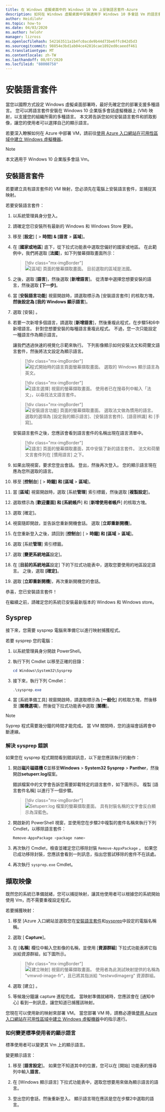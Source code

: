 ```yaml
---
title: 在 Windows 虛擬桌面中的 Windows 10 Vm 上安裝語言套件-Azure
description: 如何在 Windows 虛擬桌面中安裝適用于 Windows 10 多會話 Vm 的語言套件。
author: Heidilohr
ms.topic: how-to
ms.date: 04/03/2020
ms.author: helohr
manager: lizross
ms.openlocfilehash: 542163511a1b4fc0acde9b44d73be6ffc042d5d3
ms.sourcegitcommit: 98854e3bd1ab04ce42816cae1892ed0caeedf461
ms.translationtype: MT
ms.contentlocale: zh-TW
ms.lasthandoff: 08/07/2020
ms.locfileid: "88008758"
---
```

# <a name="install-language-packs"></a>安裝語言套件

當您以國際方式設定 Windows 虛擬桌面部署時，最好先確定您的部署支援多種語言。 您可以將語言套件安裝在 Windows 10 企業版多會話虛擬機器上 (VM) 映射，以支援您的組織所需的多種語言。 本文將告訴您如何安裝語言套件和抓取影像，讓您的使用者可以選擇自己的顯示語言。

若要深入瞭解如何在 Azure 中部署 VM，請前往[使用 Azure 入口網站在可用性區域中建立 Windows 虛擬機器](../virtual-machines/windows/create-portal-availability-zone.md)。

>[!NOTE]
>本文適用于 Windows 10 企業版多會話 Vm。

## <a name="install-a-language-pack"></a>安裝語言套件

若要建立具有語言套件的 VM 映射，您必須先在電腦上安裝語言套件，並捕捉其映射。

若要安裝語言套件：

1. 以系統管理員身分登入。
2. 請確定您已安裝所有最新的 Windows 和 Windows Store 更新。
3. 移至 [**設定**] [  >  **時間] & [語言**  >  **區域**]。
4. 在 [**國家或地區**] 底下，從下拉式功能表中選取您偏好的國家或地區。
    在此範例中，我們將選取 [**法國**]，如下列螢幕擷取畫面所示：

    > [!div class="mx-imgBorder"]
    > ![[區域] 頁面的螢幕擷取畫面。 目前選取的區域是法國。](media/region-page-france.png)

5. 之後，選取 [**語言**]，然後選取 [**新增語言**]。 從清單中選擇您想要安裝的語言，然後選取 **[下一步]**。
6. 當 [**安裝語言功能**] 視窗開啟時，請選取標示為 [安裝語言套件] 的核取方塊，**然後設定為 [我的 Windows 顯示語言**]。
7. 選取 [安裝]  。
8. 若要一次新增多個語言，請選取 [**新增語言**]，然後重複此程式，在步驟5和6中新增語言。 針對您想要安裝的每種語言重複此程式。 不過，您一次只能設定一種語言作為顯示語言。

    讓我們透過快速的視覺化示範來執行。 下列影像顯示如何安裝法文和荷蘭文語言套件，然後將法文設定為顯示語言。

    > [!div class="mx-imgBorder"]
    > ![程式開始時的語言頁面螢幕擷取畫面。 選取的 Windows 顯示語言為英文。](media/language-page-default.png)

    > [!div class="mx-imgBorder"]
    > ![[語言選擇] 視窗的螢幕擷取畫面。 使用者已在搜尋列中輸入「法文」，以尋找法文語言套件。](media/select-language-french.png)

    > [!div class="mx-imgBorder"]
    > ![[安裝語言功能] 頁面的螢幕擷取畫面。 選取法文做為慣用的語言。 選取的選項為 [設定我的顯示語言]、[安裝語言套件]、[語音辨識] 和 [手寫]。](media/install-language-features.png)

    安裝語言套件之後，您應該會看到語言套件的名稱出現在語言清單中。

    > [!div class="mx-imgBorder"]
    > ![[語言] 頁面的螢幕擷取畫面，其中安裝了新的語言套件。 法文和荷蘭文言套件列在 [慣用語言] 之下。](media/language-page-complete.png)

9. 如果出現視窗，要求您登出會話。 登出，然後再次登入。 您的顯示語言現在應為您所選取的語言。

10.  移至 [**控制台**] [  >  **時鐘] 和 [區域**  >  **區域**]。

11.  當 [**區域**] 視窗開啟時，選取 [系統**管理**] 索引標籤，然後選取 [**複製設定**]。

12.  選取標示為 [**歡迎畫面] 和 [系統帳戶**] 和 [**新增使用者帳戶**] 的核取方塊。

13.  選取 [確定]。

14.  視窗隨即開啟，並告訴您重新開機會話。 選取 [**立即重新開機**]。

15.  在您重新登入之後，請回到 [**控制台**] [  >  **時鐘] 和 [區域**  >  **區域**]。

16.  選取 [系統**管理**] 索引標籤。

17.  選取 [**變更系統地區**設定]。

18. 在 [**目前的系統地區**設定] 下的下拉式功能表中，選取您要使用的地區設定語言。 之後，選取 **[確定]**。

19. 選取 [**立即重新開機**]，再次重新開機您的會話。

恭喜，您已安裝語言套件！

在繼續之前，請確定您的系統已安裝最新版本的 Windows 和 Windows store。

## <a name="sysprep"></a>Sysprep

接下來，您需要 sysprep 電腦來準備它以進行映射捕獲程式。

若要 sysprep 您的電腦：

1. 以系統管理員身分開啟 PowerShell。
2. 執行下列 Cmdlet 以移至正確的目錄：

    ```powershell
    cd Windows\System32\Sysprep
    ```

3. 接下來，執行下列 Cmdlet：

    ```powershell
    .\sysprep.exe
    ```

4. 當 [系統準備工具] 視窗開啟時，請選取標示為 [**一般化**] 的核取方塊，然後移至 [**關機選項**]，然後從下拉式功能表中選取 [**關機**]。

>[!NOTE]
>Syprep 程式需要幾分鐘的時間才能完成。 當 VM 關閉時，您的遠端會話將會中斷連線。

### <a name="resolve-sysprep-errors"></a>解決 sysprep 錯誤

如果您在 sysprep 程式期間看到錯誤訊息，以下是您應該執行的動作：

1. 開啟**磁片磁碟機 C**並移至**Windows**  >  **System32 Sysprep**  >  **Panther**，然後開啟**setuperr.log**檔案。

   錯誤檔案中的文字會告訴您需要卸載特定的語言套件，如下圖所示。 複製 [語言套件名稱] 以進行下一個步驟。

   > [!div class="mx-imgBorder"]
   > ![Setuperr.log 檔案的螢幕擷取畫面。 具有封裝名稱的文字會反白顯示為深藍色。](media/setuperr-package-name.png)

2. 開啟新的 PowerShell 視窗，並使用您在步驟2中複製的套件名稱來執行下列 Cmdlet，以移除語言套件：

   ```powershell
   Remove-AppxPackage <package name>
   ```

3. 再次執行 Cmdlet，檢查並確定您已移除封裝 `Remove-AppxPackage` 。 如果您已成功移除封裝，您應該會看到一則訊息，指出您嘗試移除的套件不在該處。

4. 再次執行 `sysprep.exe` Cmdlet。

## <a name="capture-the-image"></a>擷取映像

既然您的系統已準備就緒，您可以捕捉映射，讓其他使用者可以根據您的系統開始使用 Vm，而不需要重複設定程式。

若要捕獲映射：

1. 移至 [Azure 入口網站並選取您在[安裝語言套件](#install-a-language-pack)和[sysprep](#sysprep)中設定的電腦名稱稱。

2. 選取 [ **Capture**]。

3. 在 [**名稱**] 欄位中輸入您影像的名稱，並使用 [**資源群組**] 下拉式功能表將它指派給資源群組，如下圖所示。

   > [!div class="mx-imgBorder"]
   > ![[建立映射] 視窗的螢幕擷取畫面。 使用者為此測試映射提供的名稱為 "vmwvd-image-fr"，且已將其指派給 "testwvdimagerg" 資源群組。](media/create-image.png)

4. 選取 [建立]  。

5. 等候幾分鐘讓 capture 進程完成。 當映射準備就緒時，您應該會在 [通知中心] 看到一則訊息，讓您知道已捕獲該映射。

您現在可以使用新的映射來部署 VM。 當您部署 VM 時，請務必遵循[使用 Azure 入口網站在可用性區域中建立 Windows 虛擬機器](../virtual-machines/windows/create-portal-availability-zone.md)中的指示進行。

### <a name="how-to-change-display-language-for-standard-users"></a>如何變更標準使用者的顯示語言

標準使用者可以變更其 Vm 上的顯示語言。

變更顯示語言：

1. 移至 [**語言設定**]。 如果您不知道其中的位置，您可以在 [開始] 功能表的搜尋列中輸入**語言**。

2. 在 [Windows 顯示語言] 下拉式功能表中，選取您想要用來做為顯示語言的語言。

3. 登出您的會話，然後重新登入。 顯示語言現在應該是您在步驟2中選取的語言。
